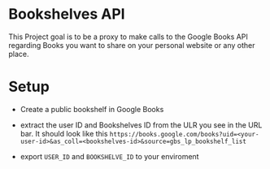 # Bookshelves API

This Project goal is to be a proxy to make calls to the Google Books API regarding
Books you want to share on your personal website or any other place.

# Setup

- Create a public bookshelf in Google Books

- extract the user ID and Bookshelves ID from the ULR you see in the URL bar.
It should look like this `https://books.google.com/books?uid=<your-user-id>&as_coll=<bookshelves-id>&source=gbs_lp_bookshelf_list`
- export `USER_ID` and `BOOKSHELVE_ID` to your enviroment
